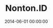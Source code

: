 ---
layout: inner
position: left
title: 'Nonton.ID'
lead_text: 'Casually creates a web interface mimicking the then-Twitch web platform.'
tags: ['HTML, CSS', 'Bootstrap', 'JS']
featured_image: ['/img/posts/nonton.png']
date: 2014-06-01 00:00:00
categories: ['Web Design']
project_link: ''
button_icon: ''
button_text: ''
order: 5
visible: 1
company: 'Self, Casual'
---
